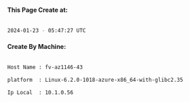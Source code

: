
   
#### This Page Create at:

```bash

2024-01-23 - 05:47:27 UTC

```

#### Create By Machine:

```bash

Host Name : fv-az1146-43

platform  : Linux-6.2.0-1018-azure-x86_64-with-glibc2.35

Ip Local  : 10.1.0.56

```

